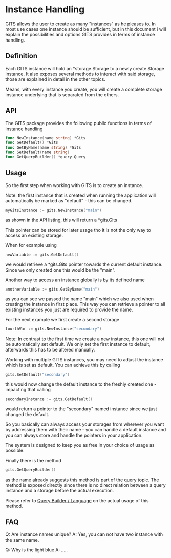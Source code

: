 # Instance Handling
GITS allows the user to create as many "instances" as he pleases to. In most use cases one instance should be sufficient, but in this document i will explain the possibilities and options GITS provides in terms of instance handling.

## Definition
Each GITS instance will hold an *storage.Storage to a newly create Storage instance. It also exposes several methods to interact with said storage, those are explained in detail in the other topics.

Means, with every instance you create, you will create a complete storage instance underlying that is separated from the others.

## API
The GITS package provides the following public functions in terms of instance handling
```go
func NewInstance(name string) *Gits 
func GetDefault() *Gits 
func GetByName(name string) *Gits 
func SetDefault(name string) 
func GetQueryBuilder() *query.Query 
```

## Usage
So the first step when working with GITS is to create an instance. 

Note: the first instance that is created when running the application will automatically be marked as "default" - this can be changed.
```go
myGitsInstance := gits.NewInstance("main")
```
as shown in the API listing, this will return a *gits.Gits

This pointer can be stored for later usage tho it is not the only way to access an existing storage.

When for example using
```go
newVariable := gits.GetDefault()
```
we would retrieve a *gits.Gits pointer towards the current default instance. Since we only created one this would be the "main".

Another way to access an instance globally is by its defined name
```go
anotherVariable := gits.GetByName("main")
```
as you can see we passed the name "main" which we also used when creating the instance in first place. This way you can retrieve a pointer to all existing instances you just are required to provide the name.

For the next example we first create a second storage
```go
fourthVar := gits.NewInstance("secondary")
```
Note: In contrast to the first time we create a new instance, this one will not be automatically set default. We only set the first instance to default, afterwards this has to be altered manually.

Working with multiple GITS instances, you may need to adjust the instance which is set as default. You can achieve this by calling
```go
gits.SetDefault("secondary")
```
this would now change the default instance to the freshly created one - impacting that calling 
```go
secondaryInstance := gits.GetDefault()
```
would return a pointer to the "secondary" named instance since we just changed the default.

So you basically can always access your storages from wherever you want by addressing them with their name - you can handle a default instance and you can always store and handle the pointers in your application.

The system is designed to keep you as free in your choice of usage as possible.


Finally there is the method
```go
gits.GetQueryBuilder()
```
as the name already suggests this method is part of the query topic. The method is exposed directly since there is no direct relation between a query instance and a storage before the actual execution. 

Please refer to [Query Builder / Language](QUERY.md) on the actual usage of this method.




## FAQ
Q: Are instance names unique?
A: Yes, you can not have two instance with the same name.

Q: Why is the light blue
A: .....